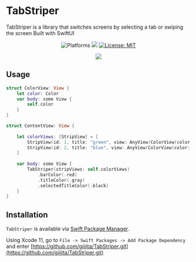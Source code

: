 # TabStriper
TabStriper is a library that switches screens by selecting a tab or swiping the screen
Built with SwiftUI

<p align="center">
    <img src="https://img.shields.io/badge/platform-iOS-blue.svg?style=flat" alt="Platforms" />
    <img src="https://img.shields.io/badge/Swift-5-orange.svg" />
    <a href="https://github.com/yotsu12/TagLayoutView/blob/master/LICENSE"><img src="http://img.shields.io/badge/license-MIT-blue.svg?style=flat" alt="License: MIT" /></a>
</p>

<center>
<img src="tabStriper_demo.gif"/>
</center>

## Usage
```swift
struct ColorView: View {
    let color: Color
    var body: some View {
        self.color
    }
}

struct ContentView: View {
    
    let colorViews: [StripView] = [
        StripView(id: 1, title: "green", view: AnyView(ColorView(color: .green))),
        StripView(id: 2, title: "blue", view: AnyView(ColorView(color: .blue)))
    ]
    
    var body: some View {
        TabStriper(stripViews: self.colorViews)
            .barColor(.red)
            .titleColor(.gray)
            .selectedTitleColor(.black)
    }
}
```

## Installation

`TabStriper` is available via [Swift Package Manager](https://swift.org/package-manager).

Using Xcode 11, go to `File -> Swift Packages -> Add Package Dependency` and enter [https://github.com/giiiita/TabStriper.git](https://github.com/giiiita/TabStriper.git)
